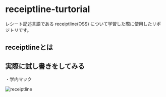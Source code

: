 # receiptline-turtorial
レシート記述言語である receiptline(OSS) について学習した際に使用したリポジトリです。
## receiptlineとは
## 実際に試し書きをしてみる
・学内マック

![receiptline](https://user-images.githubusercontent.com/96648305/165408226-3caed034-5145-4a61-8809-579c3ad7ed0d.svg)
